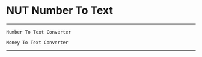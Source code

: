 NUT Number To Text
==================

****

    Number To Text Converter 
    
    Money To Text Converter


----------
